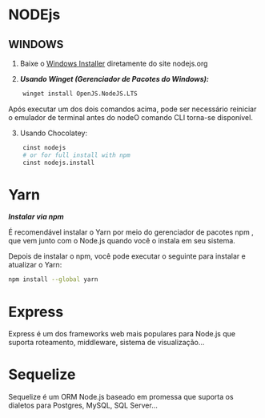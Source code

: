 
# NODEjs

## WINDOWS
1. Baixe o [Windows Installer](https://nodejs.org/en/#home-downloadhead) diretamente do site nodejs.org

2. ***Usando Winget (Gerenciador de Pacotes do Windows):***
```bash
    winget install OpenJS.NodeJS.LTS
```
Após executar um dos dois comandos acima, pode ser necessário reiniciar o emulador de terminal antes do nodeO comando CLI torna-se disponível. 

3. Usando Chocolatey: 
```bash    
    cinst nodejs
    # or for full install with npm
    cinst nodejs.install
```

# Yarn
***Instalar via npm***

É recomendável instalar o Yarn por meio do gerenciador de pacotes npm , que vem junto com o Node.js quando você o instala em seu sistema.

Depois de instalar o npm, você pode executar o seguinte para instalar e atualizar o Yarn: 
```bash
npm install --global yarn
```
# Express
Express é um dos frameworks web mais populares para Node.js que suporta roteamento, middleware, sistema de visualização…

#  Sequelize
Sequelize é um ORM Node.js baseado em promessa que suporta os dialetos para Postgres, MySQL, SQL Server…

